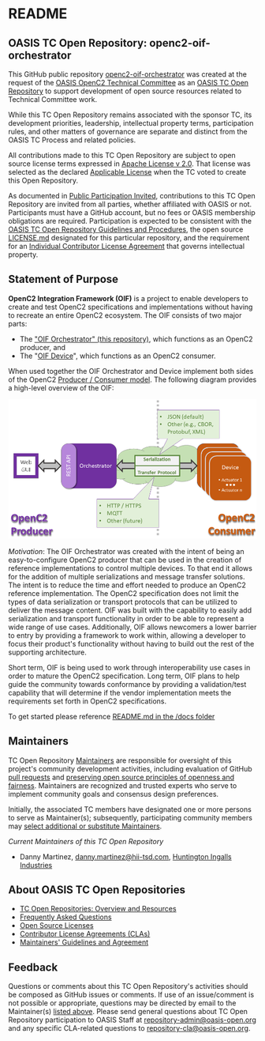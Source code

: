# README

## OASIS TC Open Repository: openc2-oif-orchestrator

This GitHub public repository [openc2-oif-orchestrator](https://github.com/oasis-open/openc2-oif-orchestrator) was created at the request of the [OASIS OpenC2 Technical Committee](https://www.oasis-open.org/committees/openc2/) as an [OASIS TC Open Repository](https://www.oasis-open.org/resources/open-repositories/) to support development of open source resources related to Technical Committee work.

While this TC Open Repository remains associated with the sponsor TC, its development priorities, leadership, intellectual property terms, participation rules, and other matters of governance are separate and distinct from the OASIS TC Process and related policies.

All contributions made to this TC Open Repository are subject to open source license terms expressed in [Apache License v 2.0](https://www.oasis-open.org/sites/www.oasis-open.org/files/Apache-LICENSE-2.0.txt). That license was selected as the declared [Applicable License](https://www.oasis-open.org/resources/open-repositories/licenses) when the TC voted to create this Open Repository.

As documented in [Public Participation Invited](https://github.com/oasis-open/openc2-oif-orchestrator/blob/master/CONTRIBUTING.md#public-participation-invited), contributions to this TC Open Repository are invited from all parties, whether affiliated with OASIS or not. Participants must have a GitHub account, but no fees or OASIS membership obligations are required.  Participation is expected to be consistent with the [OASIS TC Open Repository Guidelines and Procedures](https://www.oasis-open.org/policies-guidelines/open-repositories), the open source [LICENSE.md](LICENSE.md) designated for this particular repository, and the requirement for an [Individual Contributor License Agreement](href="https://www.oasis-open.org/resources/open-repositories/cla/individual-cla) that governs intellectual property.

## Statement of Purpose

**OpenC2 Integration Framework (OIF)** is a project to enable
developers to create and test OpenC2 specifications and
implementations without having to recreate an entire OpenC2
ecosystem.  The OIF consists of two major parts:
* The
["OIF Orchestrator" (this
repository)](https://github.com/oasis-open/openc2-oif-orchestrator),
which functions as an OpenC2 producer, and 
* The "[OIF
Device](https://github.com/oasis-open/openc2-oif-device)",
which functions as an OpenC2 consumer. 

When used together the OIF Orchestrator and Device implement
both sides of the OpenC2 [Producer / Consumer
model](https://docs.oasis-open.org/openc2/oc2ls/v1.0/cs02/oc2ls-v1.0-cs02.html#16-overview). The following diagram
provides a high-level overview of the OIF:

![Insert Overview Diagram](/docs/images/overview.png)


_Motivation_:  The OIF Orchestrator was created with the intent of being an
easy-to-configure OpenC2 producer that can be used in the
creation of reference implementations to control multiple
devices. To that end it allows for the addition of multiple
serializations and message transfer solutions. The intent is
to reduce the time and effort needed to produce an OpenC2
reference implementation. The OpenC2 specification does not
limit the types of data serialization or transport protocols
that can be utilized to deliver the message content. OIF was
built with the capability to easily add serialization and
transport functionality in order to be able to represent a
wide range of use cases. Additionally, OIF allows newcomers
a lower barrier to entry by providing a framework to work
within, allowing a developer to focus their product's
functionality without having to build out the rest of the
supporting architecture.

Short term, OIF is being used to work through
interoperability use cases in order to mature the OpenC2
specification. Long term, OIF plans to help guide the
community towards conformance by providing a validation/test
capability that will determine if the vendor implementation
meets the requirements set forth in OpenC2 specifications.





To get started please reference [README.md in the /docs folder](./docs/README.md)



## <a id="currentMaintainers"></a>Maintainers

TC Open Repository [Maintainers](https://www.oasis-open.org/resources/open-repositories/maintainers-guide) are responsible for oversight of this project's community development activities, including evaluation of GitHub [pull requests](https://github.com/oasis-open/openc2-oif-orchestrator/blob/master/CONTRIBUTING.md#fork-and-pull-collaboration-model) and [preserving open source principles of openness and fairness](https://www.oasis-open.org/policies-guidelines/open-repositories#repositoryManagement). Maintainers are recognized and trusted experts who serve to implement community goals and consensus design preferences.

Initially, the associated TC members have designated one or more persons to serve as Maintainer(s); subsequently, participating community members may [select additional or substitute Maintainers](https://www.oasis-open.org/resources/open-repositories/maintainers-guide#additionalMaintainers).

*Current Maintainers of this TC Open Repository*

- Danny Martinez, danny.martinez@hii-tsd.com, [Huntington
  Ingalls Industries](https://www.huntingtoningalls.com/)

## <a id="aboutOpenRepos"></a>About OASIS TC Open Repositories

- [TC Open Repositories: Overview and Resources](https://www.oasis-open.org/resources/open-repositories)
- [Frequently Asked Questions](https://www.oasis-open.org/resources/open-repositories/faq)
- [Open Source Licenses](https://www.oasis-open.org/resources/open-repositories/licenses)
- [Contributor License Agreements (CLAs)](https://www.oasis-open.org/resources/open-repositories/cla)
- [Maintainers' Guidelines and Agreement](https://www.oasis-open.org/resources/open-repositories/maintainers-guide)

## <a id="feedback"></a>Feedback

Questions or comments about this TC Open Repository's activities should be composed as GitHub issues or comments. If use of an issue/comment is not possible or appropriate, questions may be directed by email to the Maintainer(s) <a href="#currentMaintainers">listed above</a>. Please send general questions about TC Open Repository participation to OASIS Staff at repository-admin@oasis-open.org and any specific CLA-related questions to repository-cla@oasis-open.org. 

